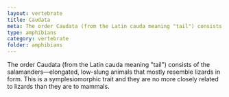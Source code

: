 ```yaml
---
layout: vertebrate
title: Caudata
meta: The order Caudata (from the Latin cauda meaning "tail") consists of the salamanders—elongated, low-slung animals that mostly resemble lizards in form. This is a symplesiomorphic trait and they are no more closely related to lizards than they are to mammals.
type: amphibians
category: vertebrate
folder: amphibians
---
```


  The order Caudata (from the Latin cauda meaning "tail") consists of the salamanders—elongated, low-slung animals that mostly resemble lizards in form. This is a symplesiomorphic trait and they are no more closely related to lizards than they are to mammals.
